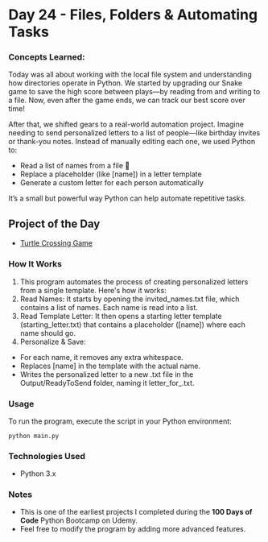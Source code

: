 
# Day 24 - Files, Folders & Automating Tasks

### Concepts Learned: 

Today was all about working with the local file system and understanding how directories operate in Python. We started by upgrading our Snake game to save the high score between plays—by reading from and writing to a file. Now, even after the game ends, we can track our best score over time!

After that, we shifted gears to a real-world automation project. Imagine needing to send personalized letters to a list of people—like birthday invites or thank-you notes. Instead of manually editing each one, we used Python to:
- Read a list of names from a file 📄
- Replace a placeholder (like [name]) in a letter template
- Generate a custom letter for each person automatically

It’s a small but powerful way Python can help automate repetitive tasks.

## Project of the Day
- [Turtle Crossing Game](Day23/main.py)

### How It Works

1. This program automates the process of creating personalized letters from a single template. Here's how it works:
2. Read Names: It starts by opening the invited_names.txt file, which contains a list of names. Each name is read into a list.
3. Read Template Letter: It then opens a starting letter template (starting_letter.txt) that contains a placeholder ([name]) where each name should go.
4. Personalize & Save:
- For each name, it removes any extra whitespace.
- Replaces [name] in the template with the actual name.
- Writes the personalized letter to a new .txt file in the Output/ReadyToSend folder, naming it letter_for_<name>.txt.

### Usage

To run the program, execute the script in your Python environment:

```
python main.py
```

### Technologies Used
- Python 3.x

### Notes

- This is one of the earliest projects I completed during the **100 Days of Code** Python Bootcamp on Udemy.
- Feel free to modify the program by adding more advanced features.
